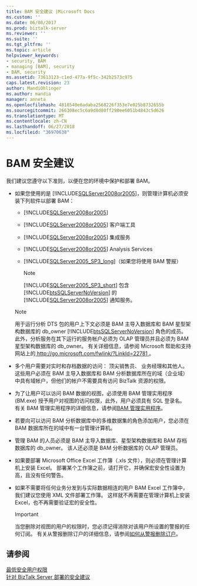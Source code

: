 ```yaml
---
title: BAM 安全建议 |Microsoft Docs
ms.custom: ''
ms.date: 06/08/2017
ms.prod: biztalk-server
ms.reviewer: ''
ms.suite: ''
ms.tgt_pltfrm: ''
ms.topic: article
helpviewer_keywords:
- security, BAM
- managing [BAM], security
- BAM, security
ms.assetid: 73613123-c1ed-477a-9f5c-342b2573c975
caps.latest.revision: 23
author: MandiOhlinger
ms.author: mandia
manager: anneta
ms.openlocfilehash: 4818540e6adaba2568226f353e7e025b8732655b
ms.sourcegitcommit: 266308ec5c6a9d8d80ff298ee6051b4843c5d626
ms.translationtype: MT
ms.contentlocale: zh-CN
ms.lasthandoff: 06/27/2018
ms.locfileid: "36970638"
---
```

# <a name="bam-security-recommendations"></a>BAM 安全建议
我们建议您遵守以下准则，以便在您的环境中保护和部署 BAM。  
  
- 如果您使用的是 [!INCLUDE[SQLServer2008or2005](../includes/sqlserver2008or2005-md.md)]，则管理计算机必须安装下列软件以部署 BAM：  
  
  - [!INCLUDE[SQLServer2008or2005](../includes/sqlserver2008or2005-md.md)]  
  
  - [!INCLUDE[SQLServer2008or2005](../includes/sqlserver2008or2005-md.md)] 客户端工具  
  
  - [!INCLUDE[SQLServer2008or2005](../includes/sqlserver2008or2005-md.md)] 集成服务  
  
  - [!INCLUDE[SQLServer2008or2005](../includes/sqlserver2008or2005-md.md)] Analysis Services  
  
  - [!INCLUDE[SQLServer2005_SP3_long](../includes/sqlserver2005-sp3-long-md.md)]（如果您将使用 BAM 警报）  
  
    > [!NOTE]
    >  [!INCLUDE[SQLServer2005_SP3_short](../includes/sqlserver2005-sp3-short-md.md)] 包含 [!INCLUDE[btsSQLServerNoVersion](../includes/btssqlservernoversion-md.md)] 的 [!INCLUDE[SQLServer2008or2005](../includes/sqlserver2008or2005-md.md)] 通知服务。  
  
  > [!NOTE]
  >  用于运行分析 DTS 包的用户上下文必须是 BAM 主导入数据库和 BAM 星型架构数据库的 db_owner [!INCLUDE[btsSQLServerNoVersion](../includes/btssqlservernoversion-md.md)] 角色的成员。 此外，分析服务在其下运行的服务帐户必须为 OLAP 管理员并且必须为 BAM 星型架构数据库的 db_owner。 有关详细信息，请参阅 Microsoft 帮助和支持网站上的[ http://go.microsoft.com/fwlink/?LinkId=22781 ](http://go.microsoft.com/fwlink/?LinkId=22781)。  
  
- 多个用户需要对实时和存档数据的访问： 顶尖销售员、 业务经理和其他人。 这些用户必须在 BAM 主导入数据库和 BAM 分析数据库所在的域（企业域）中具有域帐户，但他们的帐户不需要具有访问 BizTalk 资源的权限。  
  
- 为了让用户可以访问 BAM 数据的视图，必须使用 BAM 管理实用程序 (BM.exe) 授予用户对视图的访问权限，此外，用户必须具有 SQL 登录名。 有关 BAM 管理实用程序的详细信息，请参阅[BAM 管理实用程序](../core/bam-management-utility.md)。  
  
- 若要向可以访问 BAM 分析数据库中的多维数据集的角色添加用户，您必须在 BAM 数据库所在的域中有一台管理计算机。  
  
- 管理 BAM 的人员必须是 BAM 主导入数据库、星型架构数据库和 BAM 存档数据库的 db_owner。 该人还必须是 BAM 分析数据库的 OLAP 管理员。  
  
- 如果要部署 Microsoft Office Excel 工作簿（.xls 文件），则必须在管理计算机上安装 Excel。 部署某个工作簿之前，请打开它，并确保宏安全性设置为高，且没有任何警告。  
  
- 如果不需要将任何业务分发到与实际数据相连的用户 BAM Excel 工作簿中，我们建议您使用 XML 文件部署工作簿。 这样就不再需要在管理计算机上安装 Excel，也不再需要验证宏的安全性。  
  
  > [!IMPORTANT]
  >  当您删除对视图的用户的权限时，您必须记得消除对该用户所设置的警报的任何订阅。 有关从警报删除订户的详细信息，请参阅[如何从警报删除订户](../core/how-to-remove-subscribers-from-an-alert.md)。  
  
## <a name="see-also"></a>请参阅  
 [最低安全用户权限](../core/minimum-security-user-rights.md)   
 [针对 BizTalk Server 部署的安全建议](../core/security-recommendations-for-a-biztalk-server-deployment.md)